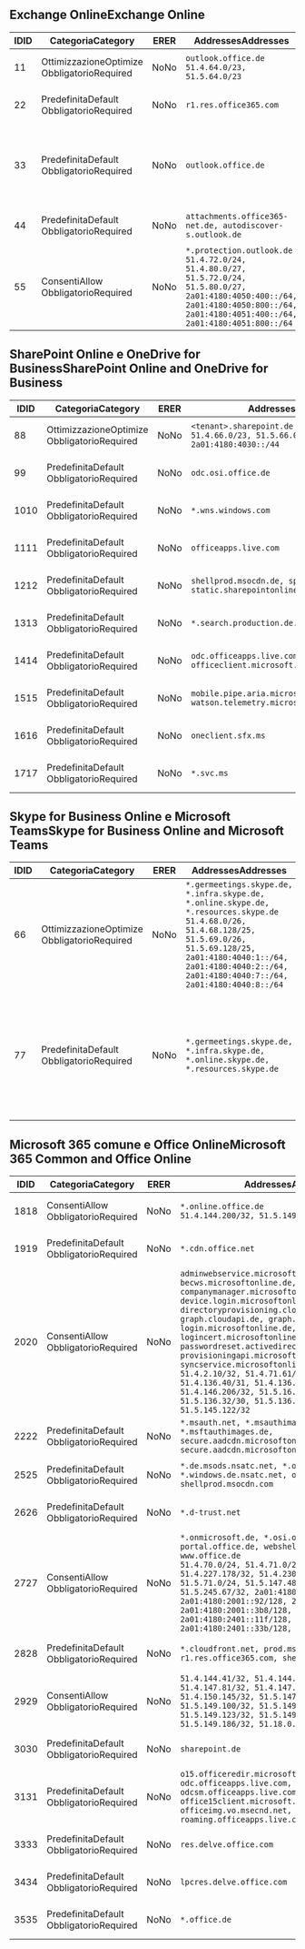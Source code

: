 <!--THIS FILE IS AUTOMATICALLY GENERATED. MANUAL CHANGES WILL BE OVERWRITTEN.-->
<!--Please contact the Office 365 Endpoints team with any questions.-->
<!--Germany endpoints version 2020070800-->
<!--File generated 2020-08-08 08:00:13.1248-->

## <a name="exchange-online"></a><span data-ttu-id="ff239-101">Exchange Online</span><span class="sxs-lookup"><span data-stu-id="ff239-101">Exchange Online</span></span>

<span data-ttu-id="ff239-102">ID</span><span class="sxs-lookup"><span data-stu-id="ff239-102">ID</span></span> | <span data-ttu-id="ff239-103">Categoria</span><span class="sxs-lookup"><span data-stu-id="ff239-103">Category</span></span> | <span data-ttu-id="ff239-104">ER</span><span class="sxs-lookup"><span data-stu-id="ff239-104">ER</span></span> | <span data-ttu-id="ff239-105">Addresses</span><span class="sxs-lookup"><span data-stu-id="ff239-105">Addresses</span></span> | <span data-ttu-id="ff239-106">Porte</span><span class="sxs-lookup"><span data-stu-id="ff239-106">Ports</span></span>
-- | -------------------- | -- | ----------------------------------------------------------------------------------------------------------------------------------------------------------------------------------------- | -------------------------------
<span data-ttu-id="ff239-107">1</span><span class="sxs-lookup"><span data-stu-id="ff239-107">1</span></span> | <span data-ttu-id="ff239-108">Ottimizzazione</span><span class="sxs-lookup"><span data-stu-id="ff239-108">Optimize</span></span><BR><span data-ttu-id="ff239-109">Obbligatorio</span><span class="sxs-lookup"><span data-stu-id="ff239-109">Required</span></span> | <span data-ttu-id="ff239-110">No</span><span class="sxs-lookup"><span data-stu-id="ff239-110">No</span></span> | `outlook.office.de`<BR>`51.4.64.0/23, 51.5.64.0/23` | <span data-ttu-id="ff239-111">**TCP:** 443, 80</span><span class="sxs-lookup"><span data-stu-id="ff239-111">**TCP:** 443, 80</span></span>
<span data-ttu-id="ff239-112">2</span><span class="sxs-lookup"><span data-stu-id="ff239-112">2</span></span> | <span data-ttu-id="ff239-113">Predefinita</span><span class="sxs-lookup"><span data-stu-id="ff239-113">Default</span></span><BR><span data-ttu-id="ff239-114">Obbligatorio</span><span class="sxs-lookup"><span data-stu-id="ff239-114">Required</span></span> | <span data-ttu-id="ff239-115">No</span><span class="sxs-lookup"><span data-stu-id="ff239-115">No</span></span> | `r1.res.office365.com` | <span data-ttu-id="ff239-116">**TCP:** 443, 80</span><span class="sxs-lookup"><span data-stu-id="ff239-116">**TCP:** 443, 80</span></span>
<span data-ttu-id="ff239-117">3</span><span class="sxs-lookup"><span data-stu-id="ff239-117">3</span></span> | <span data-ttu-id="ff239-118">Predefinita</span><span class="sxs-lookup"><span data-stu-id="ff239-118">Default</span></span><BR><span data-ttu-id="ff239-119">Obbligatorio</span><span class="sxs-lookup"><span data-stu-id="ff239-119">Required</span></span> | <span data-ttu-id="ff239-120">No</span><span class="sxs-lookup"><span data-stu-id="ff239-120">No</span></span> | `outlook.office.de` | <span data-ttu-id="ff239-121">**TCP:** 143, 25, 587, 993, 995</span><span class="sxs-lookup"><span data-stu-id="ff239-121">**TCP:** 143, 25, 587, 993, 995</span></span>
<span data-ttu-id="ff239-122">4</span><span class="sxs-lookup"><span data-stu-id="ff239-122">4</span></span> | <span data-ttu-id="ff239-123">Predefinita</span><span class="sxs-lookup"><span data-stu-id="ff239-123">Default</span></span><BR><span data-ttu-id="ff239-124">Obbligatorio</span><span class="sxs-lookup"><span data-stu-id="ff239-124">Required</span></span> | <span data-ttu-id="ff239-125">No</span><span class="sxs-lookup"><span data-stu-id="ff239-125">No</span></span> | `attachments.office365-net.de, autodiscover-s.outlook.de` | <span data-ttu-id="ff239-126">**TCP:** 443, 80</span><span class="sxs-lookup"><span data-stu-id="ff239-126">**TCP:** 443, 80</span></span>
<span data-ttu-id="ff239-127">5</span><span class="sxs-lookup"><span data-stu-id="ff239-127">5</span></span> | <span data-ttu-id="ff239-128">Consenti</span><span class="sxs-lookup"><span data-stu-id="ff239-128">Allow</span></span><BR><span data-ttu-id="ff239-129">Obbligatorio</span><span class="sxs-lookup"><span data-stu-id="ff239-129">Required</span></span> | <span data-ttu-id="ff239-130">No</span><span class="sxs-lookup"><span data-stu-id="ff239-130">No</span></span> | `*.protection.outlook.de`<BR>`51.4.72.0/24, 51.4.80.0/27, 51.5.72.0/24, 51.5.80.0/27, 2a01:4180:4050:400::/64, 2a01:4180:4050:800::/64, 2a01:4180:4051:400::/64, 2a01:4180:4051:800::/64` | <span data-ttu-id="ff239-131">**TCP:** 25, 443</span><span class="sxs-lookup"><span data-stu-id="ff239-131">**TCP:** 25, 443</span></span>

## <a name="sharepoint-online-and-onedrive-for-business"></a><span data-ttu-id="ff239-132">SharePoint Online e OneDrive for Business</span><span class="sxs-lookup"><span data-stu-id="ff239-132">SharePoint Online and OneDrive for Business</span></span>

<span data-ttu-id="ff239-133">ID</span><span class="sxs-lookup"><span data-stu-id="ff239-133">ID</span></span> | <span data-ttu-id="ff239-134">Categoria</span><span class="sxs-lookup"><span data-stu-id="ff239-134">Category</span></span> | <span data-ttu-id="ff239-135">ER</span><span class="sxs-lookup"><span data-stu-id="ff239-135">ER</span></span> | <span data-ttu-id="ff239-136">Addresses</span><span class="sxs-lookup"><span data-stu-id="ff239-136">Addresses</span></span> | <span data-ttu-id="ff239-137">Porte</span><span class="sxs-lookup"><span data-stu-id="ff239-137">Ports</span></span>
-- | -------------------- | -- | ------------------------------------------------------------------------------ | ----------------
<span data-ttu-id="ff239-138">8</span><span class="sxs-lookup"><span data-stu-id="ff239-138">8</span></span> | <span data-ttu-id="ff239-139">Ottimizzazione</span><span class="sxs-lookup"><span data-stu-id="ff239-139">Optimize</span></span><BR><span data-ttu-id="ff239-140">Obbligatorio</span><span class="sxs-lookup"><span data-stu-id="ff239-140">Required</span></span> | <span data-ttu-id="ff239-141">No</span><span class="sxs-lookup"><span data-stu-id="ff239-141">No</span></span> | `<tenant>.sharepoint.de`<BR>`51.4.66.0/23, 51.5.66.0/23, 2a01:4180:4030::/44` | <span data-ttu-id="ff239-142">**TCP:** 443, 80</span><span class="sxs-lookup"><span data-stu-id="ff239-142">**TCP:** 443, 80</span></span>
<span data-ttu-id="ff239-143">9</span><span class="sxs-lookup"><span data-stu-id="ff239-143">9</span></span> | <span data-ttu-id="ff239-144">Predefinita</span><span class="sxs-lookup"><span data-stu-id="ff239-144">Default</span></span><BR><span data-ttu-id="ff239-145">Obbligatorio</span><span class="sxs-lookup"><span data-stu-id="ff239-145">Required</span></span> | <span data-ttu-id="ff239-146">No</span><span class="sxs-lookup"><span data-stu-id="ff239-146">No</span></span> | `odc.osi.office.de` | <span data-ttu-id="ff239-147">**TCP:** 443, 80</span><span class="sxs-lookup"><span data-stu-id="ff239-147">**TCP:** 443, 80</span></span>
<span data-ttu-id="ff239-148">10</span><span class="sxs-lookup"><span data-stu-id="ff239-148">10</span></span> | <span data-ttu-id="ff239-149">Predefinita</span><span class="sxs-lookup"><span data-stu-id="ff239-149">Default</span></span><BR><span data-ttu-id="ff239-150">Obbligatorio</span><span class="sxs-lookup"><span data-stu-id="ff239-150">Required</span></span> | <span data-ttu-id="ff239-151">No</span><span class="sxs-lookup"><span data-stu-id="ff239-151">No</span></span> | `*.wns.windows.com` | <span data-ttu-id="ff239-152">**TCP:** 443, 80</span><span class="sxs-lookup"><span data-stu-id="ff239-152">**TCP:** 443, 80</span></span>
<span data-ttu-id="ff239-153">11</span><span class="sxs-lookup"><span data-stu-id="ff239-153">11</span></span> | <span data-ttu-id="ff239-154">Predefinita</span><span class="sxs-lookup"><span data-stu-id="ff239-154">Default</span></span><BR><span data-ttu-id="ff239-155">Obbligatorio</span><span class="sxs-lookup"><span data-stu-id="ff239-155">Required</span></span> | <span data-ttu-id="ff239-156">No</span><span class="sxs-lookup"><span data-stu-id="ff239-156">No</span></span> | `officeapps.live.com` | <span data-ttu-id="ff239-157">**TCP:** 443, 80</span><span class="sxs-lookup"><span data-stu-id="ff239-157">**TCP:** 443, 80</span></span>
<span data-ttu-id="ff239-158">12</span><span class="sxs-lookup"><span data-stu-id="ff239-158">12</span></span> | <span data-ttu-id="ff239-159">Predefinita</span><span class="sxs-lookup"><span data-stu-id="ff239-159">Default</span></span><BR><span data-ttu-id="ff239-160">Obbligatorio</span><span class="sxs-lookup"><span data-stu-id="ff239-160">Required</span></span> | <span data-ttu-id="ff239-161">No</span><span class="sxs-lookup"><span data-stu-id="ff239-161">No</span></span> | `shellprod.msocdn.de, spoprod-a.akamaihd.net, static.sharepointonline.com` | <span data-ttu-id="ff239-162">**TCP:** 443, 80</span><span class="sxs-lookup"><span data-stu-id="ff239-162">**TCP:** 443, 80</span></span>
<span data-ttu-id="ff239-163">13</span><span class="sxs-lookup"><span data-stu-id="ff239-163">13</span></span> | <span data-ttu-id="ff239-164">Predefinita</span><span class="sxs-lookup"><span data-stu-id="ff239-164">Default</span></span><BR><span data-ttu-id="ff239-165">Obbligatorio</span><span class="sxs-lookup"><span data-stu-id="ff239-165">Required</span></span> | <span data-ttu-id="ff239-166">No</span><span class="sxs-lookup"><span data-stu-id="ff239-166">No</span></span> | `*.search.production.de.azuretrafficmanager.de` | <span data-ttu-id="ff239-167">**TCP:** 443</span><span class="sxs-lookup"><span data-stu-id="ff239-167">**TCP:** 443</span></span>
<span data-ttu-id="ff239-168">14</span><span class="sxs-lookup"><span data-stu-id="ff239-168">14</span></span> | <span data-ttu-id="ff239-169">Predefinita</span><span class="sxs-lookup"><span data-stu-id="ff239-169">Default</span></span><BR><span data-ttu-id="ff239-170">Obbligatorio</span><span class="sxs-lookup"><span data-stu-id="ff239-170">Required</span></span> | <span data-ttu-id="ff239-171">No</span><span class="sxs-lookup"><span data-stu-id="ff239-171">No</span></span> | `odc.officeapps.live.com, officeclient.microsoft.com` | <span data-ttu-id="ff239-172">**TCP:** 443, 80</span><span class="sxs-lookup"><span data-stu-id="ff239-172">**TCP:** 443, 80</span></span>
<span data-ttu-id="ff239-173">15</span><span class="sxs-lookup"><span data-stu-id="ff239-173">15</span></span> | <span data-ttu-id="ff239-174">Predefinita</span><span class="sxs-lookup"><span data-stu-id="ff239-174">Default</span></span><BR><span data-ttu-id="ff239-175">Obbligatorio</span><span class="sxs-lookup"><span data-stu-id="ff239-175">Required</span></span> | <span data-ttu-id="ff239-176">No</span><span class="sxs-lookup"><span data-stu-id="ff239-176">No</span></span> | `mobile.pipe.aria.microsoft.com, ssw.live.com, watson.telemetry.microsoft.com` | <span data-ttu-id="ff239-177">**TCP:** 443, 80</span><span class="sxs-lookup"><span data-stu-id="ff239-177">**TCP:** 443, 80</span></span>
<span data-ttu-id="ff239-178">16</span><span class="sxs-lookup"><span data-stu-id="ff239-178">16</span></span> | <span data-ttu-id="ff239-179">Predefinita</span><span class="sxs-lookup"><span data-stu-id="ff239-179">Default</span></span><BR><span data-ttu-id="ff239-180">Obbligatorio</span><span class="sxs-lookup"><span data-stu-id="ff239-180">Required</span></span> | <span data-ttu-id="ff239-181">No</span><span class="sxs-lookup"><span data-stu-id="ff239-181">No</span></span> | `oneclient.sfx.ms` | <span data-ttu-id="ff239-182">**TCP:** 443, 80</span><span class="sxs-lookup"><span data-stu-id="ff239-182">**TCP:** 443, 80</span></span>
<span data-ttu-id="ff239-183">17</span><span class="sxs-lookup"><span data-stu-id="ff239-183">17</span></span> | <span data-ttu-id="ff239-184">Predefinita</span><span class="sxs-lookup"><span data-stu-id="ff239-184">Default</span></span><BR><span data-ttu-id="ff239-185">Obbligatorio</span><span class="sxs-lookup"><span data-stu-id="ff239-185">Required</span></span> | <span data-ttu-id="ff239-186">No</span><span class="sxs-lookup"><span data-stu-id="ff239-186">No</span></span> | `*.svc.ms` | <span data-ttu-id="ff239-187">**TCP:** 443, 80</span><span class="sxs-lookup"><span data-stu-id="ff239-187">**TCP:** 443, 80</span></span>

## <a name="skype-for-business-online-and-microsoft-teams"></a><span data-ttu-id="ff239-188">Skype for Business Online e Microsoft Teams</span><span class="sxs-lookup"><span data-stu-id="ff239-188">Skype for Business Online and Microsoft Teams</span></span>

<span data-ttu-id="ff239-189">ID</span><span class="sxs-lookup"><span data-stu-id="ff239-189">ID</span></span> | <span data-ttu-id="ff239-190">Categoria</span><span class="sxs-lookup"><span data-stu-id="ff239-190">Category</span></span> | <span data-ttu-id="ff239-191">ER</span><span class="sxs-lookup"><span data-stu-id="ff239-191">ER</span></span> | <span data-ttu-id="ff239-192">Addresses</span><span class="sxs-lookup"><span data-stu-id="ff239-192">Addresses</span></span> | <span data-ttu-id="ff239-193">Porte</span><span class="sxs-lookup"><span data-stu-id="ff239-193">Ports</span></span>
-- | -------------------- | -- | ----------------------------------------------------------------------------------------------------------------------------------------------------------------------------------------------------------------------------------------------- | --------------------------------------------------
<span data-ttu-id="ff239-194">6</span><span class="sxs-lookup"><span data-stu-id="ff239-194">6</span></span> | <span data-ttu-id="ff239-195">Ottimizzazione</span><span class="sxs-lookup"><span data-stu-id="ff239-195">Optimize</span></span><BR><span data-ttu-id="ff239-196">Obbligatorio</span><span class="sxs-lookup"><span data-stu-id="ff239-196">Required</span></span> | <span data-ttu-id="ff239-197">No</span><span class="sxs-lookup"><span data-stu-id="ff239-197">No</span></span> | `*.germeetings.skype.de, *.infra.skype.de, *.online.skype.de, *.resources.skype.de`<BR>`51.4.68.0/26, 51.4.68.128/25, 51.5.69.0/26, 51.5.69.128/25, 2a01:4180:4040:1::/64, 2a01:4180:4040:2::/64, 2a01:4180:4040:7::/64, 2a01:4180:4040:8::/64` | <span data-ttu-id="ff239-198">**TCP:** 443, 80</span><span class="sxs-lookup"><span data-stu-id="ff239-198">**TCP:** 443, 80</span></span><BR><span data-ttu-id="ff239-199">**UDP:** 3478</span><span class="sxs-lookup"><span data-stu-id="ff239-199">**UDP:** 3478</span></span>
<span data-ttu-id="ff239-200">7</span><span class="sxs-lookup"><span data-stu-id="ff239-200">7</span></span> | <span data-ttu-id="ff239-201">Predefinita</span><span class="sxs-lookup"><span data-stu-id="ff239-201">Default</span></span><BR><span data-ttu-id="ff239-202">Obbligatorio</span><span class="sxs-lookup"><span data-stu-id="ff239-202">Required</span></span> | <span data-ttu-id="ff239-203">No</span><span class="sxs-lookup"><span data-stu-id="ff239-203">No</span></span> | `*.germeetings.skype.de, *.infra.skype.de, *.online.skype.de, *.resources.skype.de` | <span data-ttu-id="ff239-204">**TCP:** 5061, 50000-59999</span><span class="sxs-lookup"><span data-stu-id="ff239-204">**TCP:** 5061, 50000-59999</span></span><BR><span data-ttu-id="ff239-205">**UDP:** 50000-59999</span><span class="sxs-lookup"><span data-stu-id="ff239-205">**UDP:** 50000-59999</span></span>

## <a name="microsoft-365-common-and-office-online"></a><span data-ttu-id="ff239-206">Microsoft 365 comune e Office Online</span><span class="sxs-lookup"><span data-stu-id="ff239-206">Microsoft 365 Common and Office Online</span></span>

<span data-ttu-id="ff239-207">ID</span><span class="sxs-lookup"><span data-stu-id="ff239-207">ID</span></span> | <span data-ttu-id="ff239-208">Categoria</span><span class="sxs-lookup"><span data-stu-id="ff239-208">Category</span></span> | <span data-ttu-id="ff239-209">ER</span><span class="sxs-lookup"><span data-stu-id="ff239-209">ER</span></span> | <span data-ttu-id="ff239-210">Addresses</span><span class="sxs-lookup"><span data-stu-id="ff239-210">Addresses</span></span> | <span data-ttu-id="ff239-211">Porte</span><span class="sxs-lookup"><span data-stu-id="ff239-211">Ports</span></span>
-- | ------------------- | -- | -------------------------------------------------------------------------------------------------------------------------------------------------------------------------------------------------------------------------------------------------------------------------------------------------------------------------------------------------------------------------------------------------------------------------------------------------------------------------------------------------------------------------------------------------------------------------------------------------------------------------- | ----------------
<span data-ttu-id="ff239-212">18</span><span class="sxs-lookup"><span data-stu-id="ff239-212">18</span></span> | <span data-ttu-id="ff239-213">Consenti</span><span class="sxs-lookup"><span data-stu-id="ff239-213">Allow</span></span><BR><span data-ttu-id="ff239-214">Obbligatorio</span><span class="sxs-lookup"><span data-stu-id="ff239-214">Required</span></span> | <span data-ttu-id="ff239-215">No</span><span class="sxs-lookup"><span data-stu-id="ff239-215">No</span></span> | `*.online.office.de`<BR>`51.4.144.200/32, 51.5.149.3/32, 51.18.16.0/23` | <span data-ttu-id="ff239-216">**TCP:** 443</span><span class="sxs-lookup"><span data-stu-id="ff239-216">**TCP:** 443</span></span>
<span data-ttu-id="ff239-217">19</span><span class="sxs-lookup"><span data-stu-id="ff239-217">19</span></span> | <span data-ttu-id="ff239-218">Predefinita</span><span class="sxs-lookup"><span data-stu-id="ff239-218">Default</span></span><BR><span data-ttu-id="ff239-219">Obbligatorio</span><span class="sxs-lookup"><span data-stu-id="ff239-219">Required</span></span> | <span data-ttu-id="ff239-220">No</span><span class="sxs-lookup"><span data-stu-id="ff239-220">No</span></span> | `*.cdn.office.net` | <span data-ttu-id="ff239-221">**TCP:** 443</span><span class="sxs-lookup"><span data-stu-id="ff239-221">**TCP:** 443</span></span>
<span data-ttu-id="ff239-222">20</span><span class="sxs-lookup"><span data-stu-id="ff239-222">20</span></span> | <span data-ttu-id="ff239-223">Consenti</span><span class="sxs-lookup"><span data-stu-id="ff239-223">Allow</span></span><BR><span data-ttu-id="ff239-224">Obbligatorio</span><span class="sxs-lookup"><span data-stu-id="ff239-224">Required</span></span> | <span data-ttu-id="ff239-225">No</span><span class="sxs-lookup"><span data-stu-id="ff239-225">No</span></span> | `adminwebservice.microsoftonline.de, becws.microsoftonline.de, companymanager.microsoftonline.de, device.login.microsoftonline.de, directoryprovisioning.cloudapi.de, graph.cloudapi.de, graph.microsoft.de, login.microsoftonline.de, logincert.microsoftonline.de, pas.cloudapi.de, passwordreset.activedirectory.microsoftazure.de, provisioningapi.microsoftonline.de, syncservice.microsoftonline.de`<BR>`51.4.2.10/32, 51.4.71.61/32, 51.4.136.38/31, 51.4.136.40/31, 51.4.136.42/32, 51.4.146.38/32, 51.4.146.206/32, 51.5.16.7/32, 51.5.71.22/32, 51.5.136.32/30, 51.5.136.36/32, 51.5.145.29/32, 51.5.145.122/32` | <span data-ttu-id="ff239-226">**TCP:** 443, 80</span><span class="sxs-lookup"><span data-stu-id="ff239-226">**TCP:** 443, 80</span></span>
<span data-ttu-id="ff239-227">22</span><span class="sxs-lookup"><span data-stu-id="ff239-227">22</span></span> | <span data-ttu-id="ff239-228">Predefinita</span><span class="sxs-lookup"><span data-stu-id="ff239-228">Default</span></span><BR><span data-ttu-id="ff239-229">Obbligatorio</span><span class="sxs-lookup"><span data-stu-id="ff239-229">Required</span></span> | <span data-ttu-id="ff239-230">No</span><span class="sxs-lookup"><span data-stu-id="ff239-230">No</span></span> | `*.msauth.net, *.msauthimages.de, *.msftauth.net, *.msftauthimages.de, secure.aadcdn.microsoftonline-p.com, secure.aadcdn.microsoftonline-p.de` | <span data-ttu-id="ff239-231">**TCP:** 443, 80</span><span class="sxs-lookup"><span data-stu-id="ff239-231">**TCP:** 443, 80</span></span>
<span data-ttu-id="ff239-232">25</span><span class="sxs-lookup"><span data-stu-id="ff239-232">25</span></span> | <span data-ttu-id="ff239-233">Predefinita</span><span class="sxs-lookup"><span data-stu-id="ff239-233">Default</span></span><BR><span data-ttu-id="ff239-234">Obbligatorio</span><span class="sxs-lookup"><span data-stu-id="ff239-234">Required</span></span> | <span data-ttu-id="ff239-235">No</span><span class="sxs-lookup"><span data-stu-id="ff239-235">No</span></span> | `*.de.msods.nsatc.net, *.office.de.akadns.net, *.windows.de.nsatc.net, officehome.msocdn.de, shellprod.msocdn.com` | <span data-ttu-id="ff239-236">**TCP:** 443, 80</span><span class="sxs-lookup"><span data-stu-id="ff239-236">**TCP:** 443, 80</span></span>
<span data-ttu-id="ff239-237">26</span><span class="sxs-lookup"><span data-stu-id="ff239-237">26</span></span> | <span data-ttu-id="ff239-238">Predefinita</span><span class="sxs-lookup"><span data-stu-id="ff239-238">Default</span></span><BR><span data-ttu-id="ff239-239">Obbligatorio</span><span class="sxs-lookup"><span data-stu-id="ff239-239">Required</span></span> | <span data-ttu-id="ff239-240">No</span><span class="sxs-lookup"><span data-stu-id="ff239-240">No</span></span> | `*.d-trust.net` | <span data-ttu-id="ff239-241">**TCP:** 443, 80</span><span class="sxs-lookup"><span data-stu-id="ff239-241">**TCP:** 443, 80</span></span>
<span data-ttu-id="ff239-242">27</span><span class="sxs-lookup"><span data-stu-id="ff239-242">27</span></span> | <span data-ttu-id="ff239-243">Consenti</span><span class="sxs-lookup"><span data-stu-id="ff239-243">Allow</span></span><BR><span data-ttu-id="ff239-244">Obbligatorio</span><span class="sxs-lookup"><span data-stu-id="ff239-244">Required</span></span> | <span data-ttu-id="ff239-245">No</span><span class="sxs-lookup"><span data-stu-id="ff239-245">No</span></span> | `*.onmicrosoft.de, *.osi.office.de, office.de, portal.office.de, webshell.suite.office.de, www.office.de`<BR>`51.4.70.0/24, 51.4.71.0/24, 51.4.226.115/32, 51.4.227.178/32, 51.4.230.178/32, 51.5.70.0/24, 51.5.71.0/24, 51.5.147.48/32, 51.5.242.163/32, 51.5.245.67/32, 2a01:4180:2001::2/128, 2a01:4180:2001::92/128, 2a01:4180:2001::234/128, 2a01:4180:2001::3b8/128, 2a01:4180:2401::5/128, 2a01:4180:2401::11f/128, 2a01:4180:2401::33b/128, 2a01:4180:2401::55b/128` | <span data-ttu-id="ff239-246">**TCP:** 443, 80</span><span class="sxs-lookup"><span data-stu-id="ff239-246">**TCP:** 443, 80</span></span>
<span data-ttu-id="ff239-247">28</span><span class="sxs-lookup"><span data-stu-id="ff239-247">28</span></span> | <span data-ttu-id="ff239-248">Predefinita</span><span class="sxs-lookup"><span data-stu-id="ff239-248">Default</span></span><BR><span data-ttu-id="ff239-249">Obbligatorio</span><span class="sxs-lookup"><span data-stu-id="ff239-249">Required</span></span> | <span data-ttu-id="ff239-250">No</span><span class="sxs-lookup"><span data-stu-id="ff239-250">No</span></span> | `*.cloudfront.net, prod.msocdn.de, r1.res.office365.com, shellprod.msocdn.de` | <span data-ttu-id="ff239-251">**TCP:** 443, 80</span><span class="sxs-lookup"><span data-stu-id="ff239-251">**TCP:** 443, 80</span></span>
<span data-ttu-id="ff239-252">29</span><span class="sxs-lookup"><span data-stu-id="ff239-252">29</span></span> | <span data-ttu-id="ff239-253">Consenti</span><span class="sxs-lookup"><span data-stu-id="ff239-253">Allow</span></span><BR><span data-ttu-id="ff239-254">Obbligatorio</span><span class="sxs-lookup"><span data-stu-id="ff239-254">Required</span></span> | <span data-ttu-id="ff239-255">No</span><span class="sxs-lookup"><span data-stu-id="ff239-255">No</span></span> | `51.4.144.41/32, 51.4.144.174/32, 51.4.145.38/32, 51.4.147.81/32, 51.4.147.233/32, 51.4.148.12/32, 51.4.150.145/32, 51.5.147.242/32, 51.5.149.100/32, 51.5.149.119/32, 51.5.149.123/32, 51.5.149.180/32, 51.5.149.186/32, 51.18.0.0/21` | <span data-ttu-id="ff239-256">**TCP:** 443, 80</span><span class="sxs-lookup"><span data-stu-id="ff239-256">**TCP:** 443, 80</span></span>
<span data-ttu-id="ff239-257">30</span><span class="sxs-lookup"><span data-stu-id="ff239-257">30</span></span> | <span data-ttu-id="ff239-258">Predefinita</span><span class="sxs-lookup"><span data-stu-id="ff239-258">Default</span></span><BR><span data-ttu-id="ff239-259">Obbligatorio</span><span class="sxs-lookup"><span data-stu-id="ff239-259">Required</span></span> | <span data-ttu-id="ff239-260">No</span><span class="sxs-lookup"><span data-stu-id="ff239-260">No</span></span> | `sharepoint.de` | <span data-ttu-id="ff239-261">**TCP:** 443, 80</span><span class="sxs-lookup"><span data-stu-id="ff239-261">**TCP:** 443, 80</span></span>
<span data-ttu-id="ff239-262">31</span><span class="sxs-lookup"><span data-stu-id="ff239-262">31</span></span> | <span data-ttu-id="ff239-263">Predefinita</span><span class="sxs-lookup"><span data-stu-id="ff239-263">Default</span></span><BR><span data-ttu-id="ff239-264">Obbligatorio</span><span class="sxs-lookup"><span data-stu-id="ff239-264">Required</span></span> | <span data-ttu-id="ff239-265">No</span><span class="sxs-lookup"><span data-stu-id="ff239-265">No</span></span> | `o15.officeredir.microsoft.com, odc.officeapps.live.com, odcsm.officeapps.live.com, office.microsoft.com, office15client.microsoft.com, officeimg.vo.msecnd.net, roaming.officeapps.live.com` | <span data-ttu-id="ff239-266">**TCP:** 443, 80</span><span class="sxs-lookup"><span data-stu-id="ff239-266">**TCP:** 443, 80</span></span>
<span data-ttu-id="ff239-267">33</span><span class="sxs-lookup"><span data-stu-id="ff239-267">33</span></span> | <span data-ttu-id="ff239-268">Predefinita</span><span class="sxs-lookup"><span data-stu-id="ff239-268">Default</span></span><BR><span data-ttu-id="ff239-269">Obbligatorio</span><span class="sxs-lookup"><span data-stu-id="ff239-269">Required</span></span> | <span data-ttu-id="ff239-270">No</span><span class="sxs-lookup"><span data-stu-id="ff239-270">No</span></span> | `res.delve.office.com` | <span data-ttu-id="ff239-271">**TCP:** 443</span><span class="sxs-lookup"><span data-stu-id="ff239-271">**TCP:** 443</span></span>
<span data-ttu-id="ff239-272">34</span><span class="sxs-lookup"><span data-stu-id="ff239-272">34</span></span> | <span data-ttu-id="ff239-273">Predefinita</span><span class="sxs-lookup"><span data-stu-id="ff239-273">Default</span></span><BR><span data-ttu-id="ff239-274">Obbligatorio</span><span class="sxs-lookup"><span data-stu-id="ff239-274">Required</span></span> | <span data-ttu-id="ff239-275">No</span><span class="sxs-lookup"><span data-stu-id="ff239-275">No</span></span> | `lpcres.delve.office.com` | <span data-ttu-id="ff239-276">**TCP:** 443</span><span class="sxs-lookup"><span data-stu-id="ff239-276">**TCP:** 443</span></span>
<span data-ttu-id="ff239-277">35</span><span class="sxs-lookup"><span data-stu-id="ff239-277">35</span></span> | <span data-ttu-id="ff239-278">Predefinita</span><span class="sxs-lookup"><span data-stu-id="ff239-278">Default</span></span><BR><span data-ttu-id="ff239-279">Obbligatorio</span><span class="sxs-lookup"><span data-stu-id="ff239-279">Required</span></span> | <span data-ttu-id="ff239-280">No</span><span class="sxs-lookup"><span data-stu-id="ff239-280">No</span></span> | `*.office.de` | <span data-ttu-id="ff239-281">**TCP:** 443, 80</span><span class="sxs-lookup"><span data-stu-id="ff239-281">**TCP:** 443, 80</span></span>
